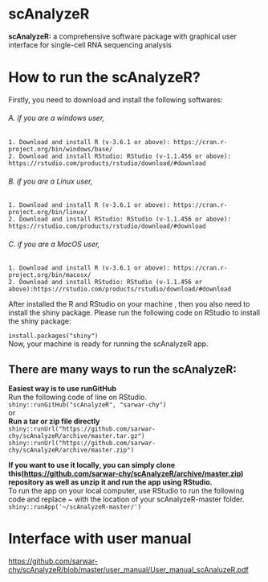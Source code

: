 #                                                              scAnalyzeR
**scAnalyzeR:** a comprehensive software package with graphical user interface for single-cell RNA sequencing analysis

# How to run the scAnalyzeR?
Firstly, you need to download and install the following softwares:
###### A. if you are a windows user,
`1. Download and install R (v-3.6.1 or above): https://cran.r-project.org/bin/windows/base/` <br/>
`2. Download and install RStudio: RStudio (v-1.1.456 or above): https://rstudio.com/products/rstudio/download/#download `
###### B. if you are a Linux user,
`1. Download and install R (v-3.6.1 or above): https://cran.r-project.org/bin/linux/` <br/>
`2. Download and install RStudio: RStudio (v-1.1.456 or above): https://rstudio.com/products/rstudio/download/#download`
###### C. if you are a MacOS user,
`1. Download and install R (v-3.6.1 or above): https://cran.r-project.org/bin/macosx/`<br/>
`2. Download and install RStudio: RStudio (v-1.1.456 or above):https://rstudio.com/products/rstudio/download/#download`

After installed the R and RStudio on your machine , then you also need to install the shiny package. 
Please run the following code on RStudio to install the shiny package: <br/>

`install.packages("shiny")` <br/>
Now, your machine is ready for running the scAnalyzeR app.<br/>

## There are many ways to run the scAnalyzeR:<br>
**Easiest way is to use runGitHub**<br/>
Run the following code of line on RStudio.<br/>
`shiny::runGitHub("scAnalyzeR", "sarwar-chy")` <br/>
or <br/>
**Run a tar or zip file directly** <br/>
`shiny::runUrl("https://github.com/sarwar-chy/scAnalyzeR/archive/master.tar.gz")` <br/>
`shiny::runUrl("https://github.com/sarwar-chy/scAnalyzeR/archive/master.zip")` <br/>

**If you want to use it locally, you can simply clone this(https://github.com/sarwar-chy/scAnalyzeR/archive/master.zip) repository as well as unzip it and run the app using RStudio.** <br/>
To run the app on your local computer, use RStudio to run the following code and replace ~ with the location of your scAnalyzeR-master folder.<br/>
`shiny::runApp('~/scAnalyzeR-master/')`
<br/>
# Interface with user manual <br/>
https://github.com/sarwar-chy/scAnalyzeR/blob/master/user_manual/User_manual_scAnaluzeR.pdf





